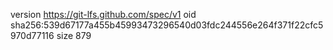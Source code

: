 version https://git-lfs.github.com/spec/v1
oid sha256:539d67177a455b45993473296540d03fdc244556e264f371f22cfc5970d77116
size 879
